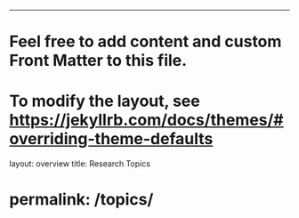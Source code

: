 ---
# Feel free to add content and custom Front Matter to this file.
# To modify the layout, see https://jekyllrb.com/docs/themes/#overriding-theme-defaults

layout: overview
title: Research Topics
# permalink: /topics/

